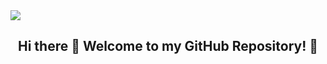 <img src='https://static0.gamerantimages.com/wordpress/wp-content/uploads/2022/06/Red-Dead-Redemption-2-Key-Art-Cropped.jpg?q=50&fit=contain&w=1140&h=&dpr=1.5'>
<h2 align="center">
  Hi there 👋 Welcome to my GitHub Repository! 🚀
</h2>

<!--
**HugoTex98/HugoTex98** is a ✨ _special_ ✨ repository because its `README.md` (this file) appears on your GitHub profile.

Here are some ideas to get you started:

- 🔭 I’m currently working on ...
- 🌱 I’m currently learning ...
- 👯 I’m looking to collaborate on ...
- 🤔 I’m looking for help with ...
- 💬 Ask me about ...
- 📫 How to reach me: ...
- 😄 Pronouns: ...
- ⚡ Fun fact: ...
-->
